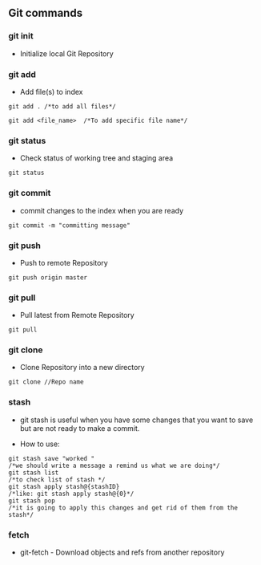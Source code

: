 ## Git commands

<!-- Basic Commands -->

### git init
- Initialize local Git Repository

### git add
- Add file(s) to index
```git
git add . /*to add all files*/

git add <file_name>  /*To add specific file name*/
```

### git status
- Check status of working tree and staging area

```git
git status
```

### git commit
- commit changes to the index when you are ready
```git
git commit -m "committing message"
```

### git push
- Push to remote Repository
```git
git push origin master

```

### git pull
- Pull latest from Remote Repository
```Git
git pull

```

### git clone
- Clone Repository into a new directory
```Git
git clone //Repo name

```
### stash
- git stash is useful when you have some changes that you want to save but are not ready to make a commit.

- How to use:
```git
git stash save "worked "
/*we should write a message a remind us what we are doing*/
git stash list
/*to check list of stash */
git stash apply stash@{stashID}
/*like: git stash apply stash@{0}*/
git stash pop
/*it is going to apply this changes and get rid of them from the stash*/
```

### fetch
- git-fetch - Download objects and refs from another repository
